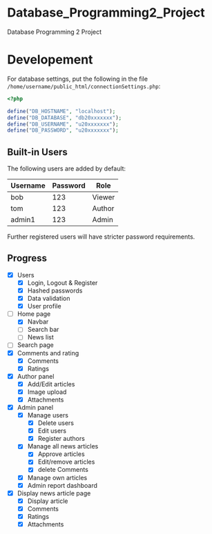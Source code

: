# Database_Programming2_Project

Database Programming 2 Project

# Developement

For database settings, put the following in the file
`/home/username/public_html/connectionSettings.php`:

```php
<?php

define("DB_HOSTNAME", "localhost");
define("DB_DATABASE", "db20xxxxxxx");
define("DB_USERNAME", "u20xxxxxxx");
define("DB_PASSWORD", "u20xxxxxxx");
```

## Built-in Users

The following users are added by default:

| Username | Password | Role   |
| -------- | -------- | ------ |
| bob      | 123      | Viewer |
| tom      | 123      | Author |
| admin1   | 123      | Admin  |

Further registered users will have stricter password requirements. 

## Progress

- [x] Users
  - [x] Login, Logout & Register
  - [x] Hashed passwords
  - [x] Data validation
  - [x] User profile
- [ ] Home page
  - [x] Navbar
  - [ ] Search bar
  - [ ] News list
- [ ] Search page
- [x] Comments and rating
  - [x] Comments
  - [x] Ratings
- [x] Author panel
  - [x] Add/Edit articles
  - [x] Image upload
  - [x] Attachments
- [x] Admin panel
  - [x] Manage users
    - [x] Delete users
    - [x] Edit users
    - [x] Register authors
  - [x] Manage all news articles
    - [x] Approve articles
    - [x] Edit/remove articles
    - [x] delete Comments
  - [x] Manage own articles
  - [x] Admin report dashboard
- [x] Display news article page 
  - [x] Display article
  - [x] Comments
  - [x] Ratings
  - [x] Attachments
